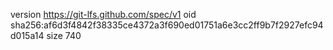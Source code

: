 version https://git-lfs.github.com/spec/v1
oid sha256:af6d3f4842f38335ce4372a3f690ed01751a6e3cc2ff9b7f2927efc94d015a14
size 740
